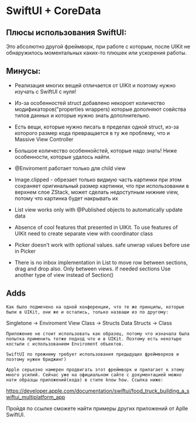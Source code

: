 #  SwiftUI + CoreData

  ## Плюсы использования SwiftUI: 
  Это абсолютно другой фреймворк, при работе с которым, после UIKit не обнаружилось моментальных каких-то плюшек или ускорения работы.
  
   ## Минусы:
  - Реализация многих вещей отличается от UIKit и поэтому нужно изучать с SwiftUI с нуля!
  - Из-за особенностей struct добавлено некороет количество модификаторов("properties wrappers) которые дополняют совйства типов данных и которые нужно знать дополнительно.
  - Есть вещи, которые нужно писать в пределах одной struct, из-за которого размер кода превращается в ту же проблему, что и Massive View Controller  
  
  - Большое количество особеннойстей, которые надо знать! Ниже особенности, которые удалось найти. 
  
 - @Enviroment работает только для child view
 - Image.clipped - обрезает только видмую часть картинки при этом сохраняет оригинальный размер картинки, что при использовании в верхнем слое ZStack, может сделать недоступным нижние view, потому что картинка будет накрывать их
 - List view works only with @Published objects to automatically update data
 - Absence of cool features that presented in UIKit. To use features of UIKit need to create separate view with coordinator class
 - Picker doesn't work with optional values. safe unwrap values before use in Picker
 - There is no inbox implementation in List to move row between sections, drag and drop also. Only between views. if needed sections Use another type of view instead of Section()
 
 ## Adds
 
    Как было подмечено на одной конференции, что те же принципы, которые были в UIKit, они же и остались, только назваши из по другому:
    
 Singletone -> Enviroment
 View  Class -> Structs
 Data  Structs -> Class
 
    Приложение не стоит использовать как образец, потому что изначала была попытка применить тотже подход что и в UIKit. Поэтому есть некотыре костыли с использованием Enviroment объектов.
 
    SwiftUI по прежнему требует использования предыдущих фреймворков и поэтому нужен бриджинг) 
 
    Apple серьезно намерен продвигать этот фреймворк и прилагает к этому много усилий. Сейчас уже на официальном сайте с документацией можно нати образцы приложений(кода) в стиле know how. Ссылка ниже:
 https://developer.apple.com/documentation/swiftui/food_truck_building_a_swiftui_multiplatform_app
 
 Пройдя по ссылке сможете найти примеры других приложений от Aplle SwiftUI.
  

